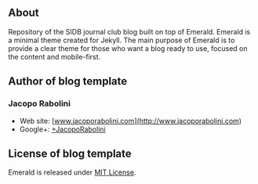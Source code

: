 ## About
Repository of the SIDB journal club blog built on top of Emerald. Emerald is a minimal theme created for Jekyll. The main purpose of Emerald is to provide a clear theme for those who want a blog ready to use, focused on the content and mobile-first.
 
## Author of blog template

### Jacopo Rabolini

- Web site: [www.jacoporabolini.com](http://www.jacoporabolini.com)
- Google+: [+JacopoRabolini](https://plus.google.com/u/0/+JacopoRabolini/posts)

## License of blog template
Emerald is released under [MIT License](license.md).
